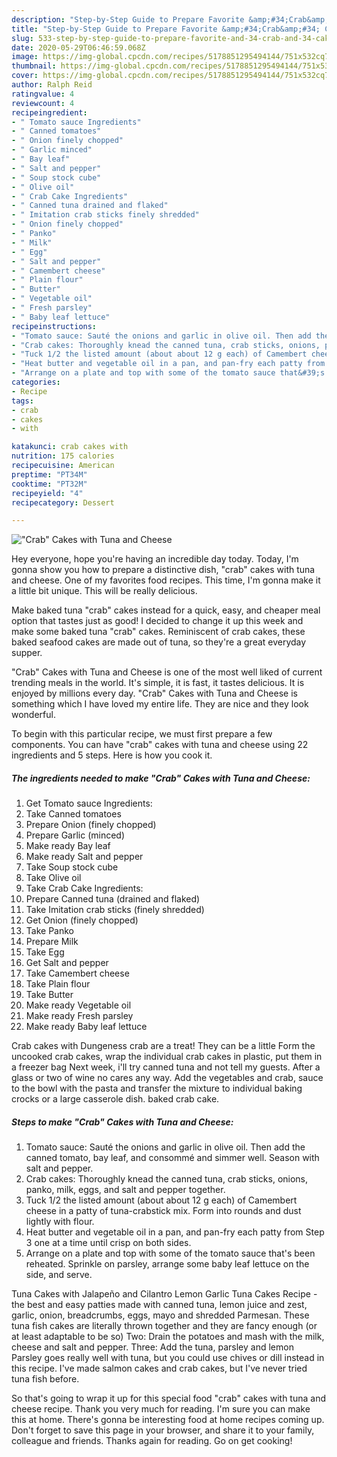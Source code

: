 ```yaml
---
description: "Step-by-Step Guide to Prepare Favorite &amp;#34;Crab&amp;#34; Cakes with Tuna and Cheese"
title: "Step-by-Step Guide to Prepare Favorite &amp;#34;Crab&amp;#34; Cakes with Tuna and Cheese"
slug: 533-step-by-step-guide-to-prepare-favorite-and-34-crab-and-34-cakes-with-tuna-and-cheese
date: 2020-05-29T06:46:59.068Z
image: https://img-global.cpcdn.com/recipes/5178851295494144/751x532cq70/crab-cakes-with-tuna-and-cheese-recipe-main-photo.jpg
thumbnail: https://img-global.cpcdn.com/recipes/5178851295494144/751x532cq70/crab-cakes-with-tuna-and-cheese-recipe-main-photo.jpg
cover: https://img-global.cpcdn.com/recipes/5178851295494144/751x532cq70/crab-cakes-with-tuna-and-cheese-recipe-main-photo.jpg
author: Ralph Reid
ratingvalue: 4
reviewcount: 4
recipeingredient:
- " Tomato sauce Ingredients"
- " Canned tomatoes"
- " Onion finely chopped"
- " Garlic minced"
- " Bay leaf"
- " Salt and pepper"
- " Soup stock cube"
- " Olive oil"
- " Crab Cake Ingredients"
- " Canned tuna drained and flaked"
- " Imitation crab sticks finely shredded"
- " Onion finely chopped"
- " Panko"
- " Milk"
- " Egg"
- " Salt and pepper"
- " Camembert cheese"
- " Plain flour"
- " Butter"
- " Vegetable oil"
- " Fresh parsley"
- " Baby leaf lettuce"
recipeinstructions:
- "Tomato sauce: Sauté the onions and garlic in olive oil. Then add the canned tomato, bay leaf, and consommé and simmer well. Season with salt and pepper."
- "Crab cakes: Thoroughly knead the canned tuna, crab sticks, onions, panko, milk, eggs, and salt and pepper together."
- "Tuck 1/2 the listed amount (about about 12 g each) of Camembert cheese in a patty of tuna-crabstick mix. Form into rounds and dust lightly with flour."
- "Heat butter and vegetable oil in a pan, and pan-fry each patty from Step 3 one at a time until crisp on both sides."
- "Arrange on a plate and top with some of the tomato sauce that&#39;s been reheated. Sprinkle on parsley, arrange some baby leaf lettuce on the side, and serve."
categories:
- Recipe
tags:
- crab
- cakes
- with

katakunci: crab cakes with 
nutrition: 175 calories
recipecuisine: American
preptime: "PT34M"
cooktime: "PT32M"
recipeyield: "4"
recipecategory: Dessert

---
```



![&#34;Crab&#34; Cakes with Tuna and Cheese](https://img-global.cpcdn.com/recipes/5178851295494144/751x532cq70/crab-cakes-with-tuna-and-cheese-recipe-main-photo.jpg)

Hey everyone, hope you're having an incredible day today. Today, I'm gonna show you how to prepare a distinctive dish, &#34;crab&#34; cakes with tuna and cheese. One of my favorites food recipes. This time, I'm gonna make it a little bit unique. This will be really delicious.

Make baked tuna &#34;crab&#34; cakes instead for a quick, easy, and cheaper meal option that tastes just as good! I decided to change it up this week and make some baked tuna &#34;crab&#34; cakes. Reminiscent of crab cakes, these baked seafood cakes are made out of tuna, so they&#39;re a great everyday supper.

&#34;Crab&#34; Cakes with Tuna and Cheese is one of the most well liked of current trending meals in the world. It's simple, it is fast, it tastes delicious. It is enjoyed by millions every day. &#34;Crab&#34; Cakes with Tuna and Cheese is something which I have loved my entire life. They are nice and they look wonderful.


To begin with this particular recipe, we must first prepare a few components. You can have &#34;crab&#34; cakes with tuna and cheese using 22 ingredients and 5 steps. Here is how you cook it.

<!--inarticleads1-->

##### The ingredients needed to make &#34;Crab&#34; Cakes with Tuna and Cheese:

1. Get  Tomato sauce Ingredients:
1. Take  Canned tomatoes
1. Prepare  Onion (finely chopped)
1. Prepare  Garlic (minced)
1. Make ready  Bay leaf
1. Make ready  Salt and pepper
1. Take  Soup stock cube
1. Take  Olive oil
1. Take  Crab Cake Ingredients:
1. Prepare  Canned tuna (drained and flaked)
1. Take  Imitation crab sticks (finely shredded)
1. Get  Onion (finely chopped)
1. Take  Panko
1. Prepare  Milk
1. Take  Egg
1. Get  Salt and pepper
1. Take  Camembert cheese
1. Take  Plain flour
1. Take  Butter
1. Make ready  Vegetable oil
1. Make ready  Fresh parsley
1. Make ready  Baby leaf lettuce


Crab cakes with Dungeness crab are a treat! They can be a little Form the uncooked crab cakes, wrap the individual crab cakes in plastic, put them in a freezer bag Next week, i&#39;ll try canned tuna and not tell my guests. After a glass or two of wine no cares any way. Add the vegetables and crab, sauce to the bowl with the pasta and transfer the mixture to individual baking crocks or a large casserole dish. baked crab cake. 

<!--inarticleads2-->

##### Steps to make &#34;Crab&#34; Cakes with Tuna and Cheese:

1. Tomato sauce: Sauté the onions and garlic in olive oil. Then add the canned tomato, bay leaf, and consommé and simmer well. Season with salt and pepper.
1. Crab cakes: Thoroughly knead the canned tuna, crab sticks, onions, panko, milk, eggs, and salt and pepper together.
1. Tuck 1/2 the listed amount (about about 12 g each) of Camembert cheese in a patty of tuna-crabstick mix. Form into rounds and dust lightly with flour.
1. Heat butter and vegetable oil in a pan, and pan-fry each patty from Step 3 one at a time until crisp on both sides.
1. Arrange on a plate and top with some of the tomato sauce that&#39;s been reheated. Sprinkle on parsley, arrange some baby leaf lettuce on the side, and serve.


Tuna Cakes with Jalapeño and Cilantro Lemon Garlic Tuna Cakes Recipe - the best and easy patties made with canned tuna, lemon juice and zest, garlic, onion, breadcrumbs, eggs, mayo and shredded Parmesan. These tuna fish cakes are literally thrown together and they are fancy enough (or at least adaptable to be so) Two: Drain the potatoes and mash with the milk, cheese and salt and pepper. Three: Add the tuna, parsley and lemon Parsley goes really well with tuna, but you could use chives or dill instead in this recipe. I&#39;ve made salmon cakes and crab cakes, but I&#39;ve never tried tuna fish before. 

So that's going to wrap it up for this special food &#34;crab&#34; cakes with tuna and cheese recipe. Thank you very much for reading. I'm sure you can make this at home. There's gonna be interesting food at home recipes coming up. Don't forget to save this page in your browser, and share it to your family, colleague and friends. Thanks again for reading. Go on get cooking!

